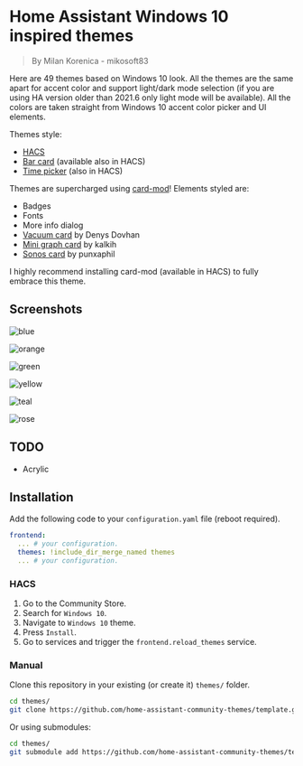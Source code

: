 # Home Assistant Windows 10 inspired themes

> By Milan Korenica - mikosoft83

Here are 49 themes based on Windows 10 look. All the themes are the same apart for accent color and support light/dark mode selection (if you are using HA version older than 2021.6 only light mode will be available). All the colors are taken straight from Windows 10 accent color picker and UI elements. 

Themes style:

- [HACS](https://hacs.xyz/)
- [Bar card](https://github.com/custom-cards/bar-card) (available also in HACS)
- [Time picker](https://github.com/GeorgeSG/lovelace-time-picker-card) (also in HACS)

Themes are supercharged using [card-mod](https://github.com/thomasloven/lovelace-card-mod)! Elements styled are:

- Badges
- Fonts
- More info dialog
- [Vacuum card](https://github.com/denysdovhan/vacuum-card) by Denys Dovhan
- [Mini graph card](https://github.com/kalkih/mini-graph-card) by kalkih
- [Sonos card](https://github.com/punxaphil/custom-sonos-card) by punxaphil

I highly recommend installing card-mod (available in HACS) to fully embrace this theme.

## Screenshots

![blue](w10ss1.png)

![orange](w10ss2.png)

![green](w10ss3.png)

![yellow](w10ss4.png)

![teal](w10ss5.png)

![rose](w10ss6.png)


## TODO

- Acrylic

## Installation

Add the following code to your `configuration.yaml` file (reboot required).

```yaml
frontend:
  ... # your configuration.
  themes: !include_dir_merge_named themes
  ... # your configuration.
```
### HACS

1. Go to the Community Store.
2. Search for `Windows 10`.
3. Navigate to `Windows 10` theme.
4. Press `Install`.
6. Go to services and trigger the `frontend.reload_themes` service.

### Manual

Clone this repository in your existing (or create it) `themes/` folder.

```bash
cd themes/
git clone https://github.com/home-assistant-community-themes/template.git
```

Or using submodules:

```bash
cd themes/
git submodule add https://github.com/home-assistant-community-themes/template.git
```
